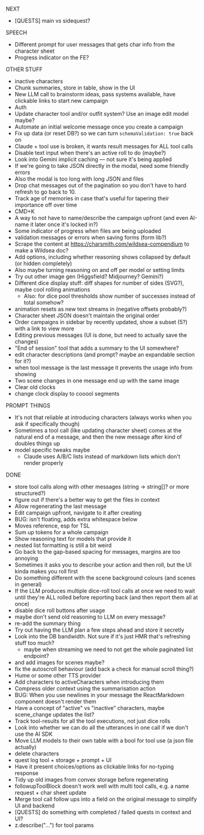 NEXT
- [QUESTS] main vs sidequest?

SPEECH
- Different prompt for user messages that gets char info from the character sheet
- Progress indicator on the FE?

OTHER STUFF

- inactive characters
- Chunk summaries, store in table, show in the UI
- New LLM call to brainstorm ideas, pass systems available, have clickable links to start new campaign
- Auth
- Update character tool and/or outfit system? Use an image edit model maybe?
- Automate an initial welcome message once you create a campaign
- Fix up data (or reset DB?) so we can turn `schemaValidation: true` back on
- Claude + tool use is broken, it wants result messages for ALL tool calls
- Disable text input when there's an active roll to do (maybe?)
- Look into Gemini implicit caching — not sure it's being applied
- If we're going to take JSON directly in the modal, need some friendly errors
- Also the modal is too long with long JSON and files
- Drop chat messages out of the pagination so you don't have to hard refresh to go back to 10.
- Track age of memories in case that's useful for tapering their importance off over time
- CMD+K
- A way to not have to name/describe the campaign upfront (and even AI-name it later once it's locked in?)
- Some indicator of progress when files are being uploaded
- validation messages or errors when saving forms (form lib?)
- Scrape the content at https://charsmith.com/wildsea-compendium to make a Wildsea doc?
- Add options, including whether reasoning shows collapsed by default (or hidden completely)
- Also maybe turning reasoning on and off per model or setting limits
- Try out other image gen (Higgsfield? Midjourney? Gemini?)
- Different dice display stuff: diff shapes for number of sides (SVG?), maybe cool rolling animations
  - Also: for dice pool thresholds show number of successes instead of total somehow?
- <Wiggly /> animation resets as new text streams in (negative offsets probably?)
- Character sheet JSON doesn't maintain the original order
- Order campaigns in sidebar by recently updated, show a subset (5?) with a link to view more
- Editing previous messages (UI is done, but need to actually save the changes)
- "End of session" tool that adds a summary to the UI somewhere?
- edit character descriptions (and prompt? maybe an expandable section for it?)
- when tool message is the last message it prevents the usage info from showing
- Two scene changes in one message end up with the same image
- Clear old clocks
- change clock display to cooool segments

PROMPT THINGS

- It's not that reliable at introducing characters (always works when you ask if specifically though)
- Sometimes a tool call (like updating character sheet) comes at the natural end of a message, and then the new message after kind of doubles things up
- model specific tweaks maybe
  - Claude uses A/B/C lists instead of markdown lists which don't render properly

DONE

- store tool calls along with other messages (string -> string[]? or more structured?)
- figure out if there's a better way to get the files in context
- Allow regenerating the last message
- Edit campaign upfront, navigate to it after creating
- BUG: <SidebarTrigger /> isn't floating, adds extra whitespace below
- Moves reference, esp for TSL
- Sum up tokens for a whole campaign
- Show reasoning text for models that provide it
- nested list formatting is still a bit weird
- Go back to the gap-based spacing for messages, margins are too annoying
- Sometimes it asks you to describe your action and then roll, but the UI kinda makes you roll first
- Do something different with the scene background colours (and scenes in general)
- If the LLM produces multiple dice-roll tool calls at once we need to wait until they're ALL rolled before reporting back (and then report them all at once)
- disable dice roll buttons after usage
- maybe don't send old reasoning to LLM on every message?
- re-add the summary thing
- Try out having the LLM plan a few steps ahead and store it secretly
- Look into the DB bandwidth. Not sure if it's just HMR that's refreshing stuff too much?
  - maybe when streaming we need to not get the whole paginated list endpoint?
- and add images for scenes maybe?
- fix the autoscroll behaviour (add back a check for manual scroll thing?)
- Hume or some other TTS provider
- Add characters to activeCharacters when introducing them
- Compress older context using the summarisation action
- BUG: When you use newlines in your message the ReactMarkdown component doesn't render them
- Have a concept of "active" vs "inactive" characters, maybe scene_change updates the list?
- Track tool-results for all the tool executions, not just dice rolls
- Look into whether we can do all the utterances in one call if we don't use the AI SDK
- Move LLM models to their own table with a bool for tool use (a json file actually)
- delete characters
- quest log tool + storage + prompt + UI
- Have it present choices/options as clickable links for no-typing response
- Tidy up old images from convex storage before regenerating
- followupToolBlock doesn't work well with multi tool calls, e.g. a name request + char sheet update
- Merge tool call follow ups into a field on the original message to simplify UI and backend
- [QUESTS] do something with completed / failed quests in context and UI?
- z.describe("...") for tool params
